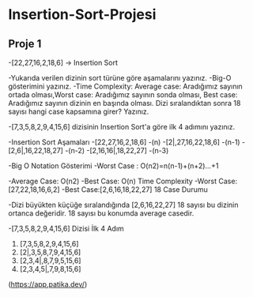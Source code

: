 # Insertion-Sort-Projesi
## Proje 1
-[22,27,16,2,18,6] -> Insertion Sort

-Yukarıda verilen dizinin sort türüne göre aşamalarını yazınız.
-Big-O gösterimini yazınız.
-Time Complexity: Average case: Aradığımız sayının ortada olması,Worst case: Aradığımız sayının sonda olması, Best case: Aradığımız sayının dizinin en başında olması.
Dizi sıralandıktan sonra 18 sayısı hangi case kapsamına girer? Yazınız.

-[7,3,5,8,2,9,4,15,6] dizisinin Insertion Sort'a göre ilk 4 adımını yazınız.

-Insertion Sort Aşamaları
-[22,27,16,2,18,6] -(n)
-[2|,27,16,22,18,6] -(n-1)
-[2,6|,16,22,18,27] -(n-2)
-[2,16,16|,18,22,27] -(n-3)

-Big O Notation Gösterimi
-Worst Case : O(n2)=n(n-1)+(n+2)...+1

-Average Case: O(n2)
-Best Case: O(n)
Time Complexity
-Worst Case:[27,22,18,16,6,2] 
-Best Case:[2,6,16,18,22,27]
18 Case Durumu

-Dizi büyükten küçüğe sıralandığında [2,6,16,22,27] 18 sayısı bu dizinin ortanca değeridir. 18 sayısı bu konumda average casedir.

 -[7,3,5,8,2,9,4,15,6] Dizisi İlk 4 Adım
1. [7,3,5,8,2,9,4,15,6]
2. [2|,3,5,8,7,9,4,15,6] 
3. [2,3,4|,8,7,9,5,15,6] 
4. [2,3,4,5|,7,9,8,15,6]

  (https://app.patika.dev/)
